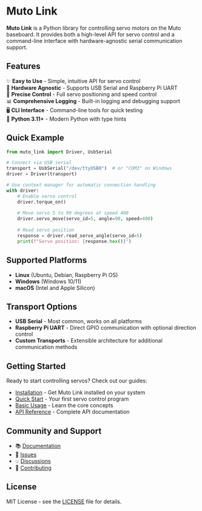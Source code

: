 # Muto Link

**Muto Link** is a Python library for controlling servo motors on the Muto baseboard. It provides both a high-level API for servo control and a command-line interface with hardware-agnostic serial communication support.

## Features

✨ **Easy to Use** - Simple, intuitive API for servo control  
🔌 **Hardware Agnostic** - Supports USB Serial and Raspberry Pi UART  
🎯 **Precise Control** - Full servo positioning and speed control  
📊 **Comprehensive Logging** - Built-in logging and debugging support  
🖥️ **CLI Interface** - Command-line tools for quick testing  
🐍 **Python 3.11+** - Modern Python with type hints

## Quick Example

```python
from muto_link import Driver, UsbSerial

# Connect via USB serial
transport = UsbSerial("/dev/ttyUSB0")  # or "COM3" on Windows
driver = Driver(transport)

# Use context manager for automatic connection handling
with driver:
    # Enable servo control
    driver.torque_on()
    
    # Move servo 5 to 90 degrees at speed 400
    driver.servo_move(servo_id=5, angle=90, speed=400)
    
    # Read servo position
    response = driver.read_servo_angle(servo_id=5)
    print(f"Servo position: {response.hex()}")
```

## Supported Platforms

- **Linux** (Ubuntu, Debian, Raspberry Pi OS)
- **Windows** (Windows 10/11)
- **macOS** (Intel and Apple Silicon)

## Transport Options

- **USB Serial** - Most common, works on all platforms
- **Raspberry Pi UART** - Direct GPIO communication with optional direction control
- **Custom Transports** - Extensible architecture for additional communication methods

## Getting Started

Ready to start controlling servos? Check out our guides:

- [Installation](installation.md) - Get Muto Link installed on your system
- [Quick Start](getting-started.md) - Your first servo control program
- [Basic Usage](user-guide/basic-usage.md) - Learn the core concepts
- [API Reference](api-reference/driver.md) - Complete API documentation

## Community and Support

- 📚 [Documentation](https://billfaton.github.io/muto_link/)
- 🐛 [Issues](https://github.com/billfaton/muto_link/issues)
- 💡 [Discussions](https://github.com/billfaton/muto_link/discussions)
- 📖 [Contributing](development/contributing.md)

## License

MIT License - see the [LICENSE](https://github.com/billfaton/muto_link/blob/main/LICENSE) file for details.
